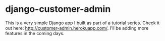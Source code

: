 # django-customer-admin
This is a very simple Django app I built as part of a tutorial series.
Check it out here: http://customer-admin.herokuapp.com/.
I'll be adding more features in the coming days.
